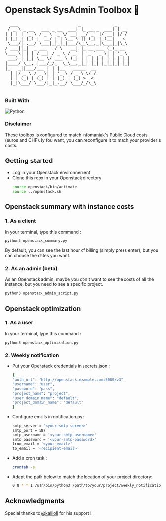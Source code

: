 # Openstack SysAdmin Toolbox 🧰

<p align="center">
<pre>
  ___                       _             _     
 / _ \ _ __   ___ _ __  ___| |_ __ _  ___| | __ 
| | | | '_ \ / _ \ '_ \/ __| __/ _` |/ __| |/ / 
| |_| | |_) |  __/ | | \__ \ || (_| | (__|   <  
 \___/| .__/ \___|_|_|_|___/\__\__,_|\___|_|\_\ 
/ ___||_|  _ ___   / \   __| |_ __ ___ (_)_ __  
\___ \| | | / __| / _ \ / _` | '_ ` _ \| | '_ \ 
 ___) | |_| \__ \/ ___ \ (_| | | | | | | | | | |
|____/ \__, |___/_/_  \_\__,_|_| |_| |_|_|_| |_|
|_   _||___/___ | | |__   _____  __             
  | |/ _ \ / _ \| | '_ \ / _ \ \/ /             
  | | (_) | (_) | | |_) | (_) >  <              
  |_|\___/ \___/|_|_.__/ \___/_/\_\                                                       

</pre>
</p>

### Built With

![Python](https://img.shields.io/badge/python-3670A0?style=for-the-badge&logo=python&logoColor=ffdd54)

### Disclaimer

These toolbox is configured to match Infomaniak's Public Cloud costs (euros and CHF). Iy fou want, you can reconfigure it to mach your provider's costs.

<!-- GETTING STARTED -->
## Getting started

* Log in your Openstack environnement
* Clone this repo in your Openstack directory
  ```sh
  source openstack/bin/activate
  source ../openstack.sh
  ```

## Openstack summary with instance costs

### 1. As a client

In your terminal, type this command : 
  ```sh
python3 openstack_summary.py
  ```

By default, you can see the last hour of billing (simply press enter), but you can choose the dates you want.

### 2. As an admin (beta)

As an Openstack admin, maybe you don't want to see the costs of all the instance, but you need to see a specific project.
  ```sh
python3 openstack_admin_script.py
  ```

## Openstack optimization

### 1. As a user

In your terminal, type this command : 
  ```sh
python3 openstack_optimization.py
  ```

### 2. Weekly notification

* Put your Openstack credentials in secrets.json :
  ```sh
  {
  "auth_url": "http://openstack.example.com:5000/v3",
  "username": "user",
  "password": "pass",
  "project_name": "project",
  "user_domain_name": "default",
  "project_domain_name": "default"
  }
  ```
* Configure emails in notification.py :
  ```sh
  smtp_server = '<your-smtp-server>'
  smtp_port = 587
  smtp_username = '<your-smtp-username>'
  smtp_password = '<your-smtp-password>'
  from_email = '<your-email>'
  to_email = '<recipient-email>'
  ```
* Add a cron task :
  ```sh
  crontab -e
  ```
* Adapt the path below to match the location of your project directory:
  ```sh
  0 8 * * 1 /usr/bin/python3 /path/to/your/project/weekly_notification_optimization.py >> /tmp/cron_optimization.log 2>&1
  ```

<!-- ACKNOWLEDGMENTS -->
## Acknowledgments

Special thanks to [@kallioli](https://github.com/kallioli) for his support !
